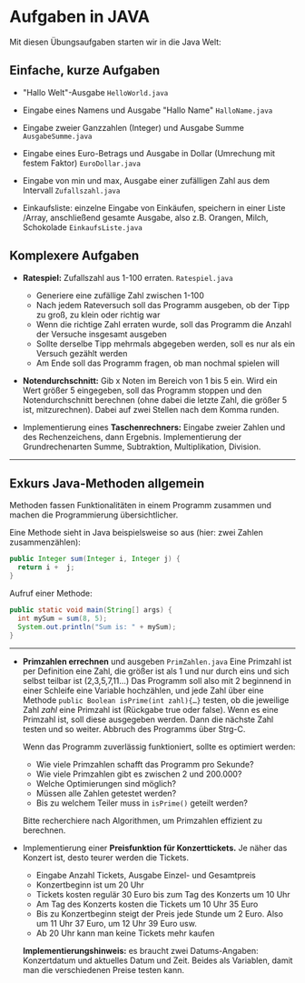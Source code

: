 Aufgaben in JAVA
================

Mit diesen Übungsaufgaben starten wir in die Java Welt:

Einfache, kurze Aufgaben
------------------------

- "Hallo Welt"-Ausgabe `HelloWorld.java`


- Eingabe eines Namens und Ausgabe "Hallo Name" `HalloName.java`


- Eingabe zweier Ganzzahlen (Integer) und Ausgabe Summe `AusgabeSumme.java`


- Eingabe eines Euro-Betrags und Ausgabe in Dollar (Umrechung mit festem Faktor) `EuroDollar.java`
 

- Eingabe von min und max, Ausgabe einer zufälligen Zahl aus dem Intervall `Zufallszahl.java`


- Einkaufsliste: einzelne Eingabe von Einkäufen, speichern in einer Liste /Array, anschließend gesamte Ausgabe, also
  z.B. Orangen, Milch, Schokolade `EinkaufsListe.java`

Komplexere Aufgaben
-------------------

- **Ratespiel:** Zufallszahl aus 1-100 erraten. `Ratespiel.java`
  - Generiere eine zufällige Zahl zwischen 1-100
  - Nach jedem Rateversuch soll das Programm ausgeben, ob der Tipp zu groß, zu klein oder richtig war
  - Wenn die richtige Zahl erraten wurde, soll das Programm die Anzahl der Versuche insgesamt ausgeben
  - Sollte derselbe Tipp mehrmals abgegeben werden, soll es nur als ein Versuch gezählt werden
  - Am Ende soll das Programm fragen, ob man nochmal spielen will


- **Notendurchschnitt:** Gib x Noten im Bereich von 1 bis 5 ein. Wird ein Wert größer 5
  eingegeben, soll das Programm stoppen und den Notendurchschnitt berechnen (ohne
  dabei die letzte Zahl, die größer 5 ist, mitzurechnen).
  Dabei auf zwei Stellen nach dem Komma runden.


- Implementierung eines **Taschenrechners:** Eingabe zweier Zahlen und des Rechenzeichens,
  dann Ergebnis. Implementierung der Grundrechenarten Summe, Subtraktion, Multiplikation,
  Division.

---

Exkurs **Java-Methoden** allgemein
----------------------------------

  Methoden fassen Funktionalitäten in einem Programm zusammen und machen die Programmierung
  übersichtlicher.

  Eine Methode sieht in Java beispielsweise so aus (hier: zwei Zahlen zusammenzählen):

```java
public Integer sum(Integer i, Integer j) {
  return i +  j;
}
```

Aufruf einer Methode:

```java
public static void main(String[] args) {
  int mySum = sum(8, 5);
  System.out.println("Sum is: " + mySum);
}
```
---

- **Primzahlen errechnen** und ausgeben `PrimZahlen.java`
  Eine Primzahl ist per Definition eine Zahl, die größer ist als 1 und nur durch eins und
  sich selbst teilbar ist (2,3,5,7,11…)
  Das Programm soll also mit 2 beginnend in einer Schleife eine Variable hochzählen, und
  jede Zahl über eine Methode `public Boolean isPrime(int zahl){…}` testen, ob die
  jeweilige Zahl *zahl* eine Primzahl ist (Rückgabe true oder false). Wenn es eine Primzahl
  ist, soll diese ausgegeben werden. Dann die nächste Zahl testen und so weiter.
  Abbruch des Programms über Strg-C.

  Wenn das Programm zuverlässig funktioniert, sollte es optimiert werden:
  - Wie viele Primzahlen schafft das Programm pro Sekunde?
  - Wie viele Primzahlen gibt es zwischen 2 und 200.000?
  - Welche Optimierungen sind möglich?
  - Müssen alle Zahlen getestet werden?
  - Bis zu welchem Teiler muss in `isPrime()` geteilt werden? 

  Bitte recherchiere nach Algorithmen, um Primzahlen effizient zu berechnen.


- Implementierung einer **Preisfunktion für Konzerttickets.** Je näher das Konzert ist, desto teurer werden die Tickets.
  - Eingabe Anzahl Tickets, Ausgabe Einzel- und Gesamtpreis
  - Konzertbeginn ist um 20 Uhr
  - Tickets kosten regulär 30 Euro bis zum Tag des Konzerts um 10 Uhr
  - Am Tag des Konzerts kosten die Tickets um 10 Uhr 35 Euro
  - Bis zu Konzertbeginn steigt der Preis jede Stunde um 2 Euro. Also um 11 Uhr 37 Euro, um 12 Uhr 39 Euro usw.
  - Ab 20 Uhr kann man keine Tickets mehr kaufen
  
  **Implementierungshinweis:** es braucht zwei Datums-Angaben: Konzertdatum und aktuelles Datum und Zeit. Beides als
  Variablen, damit man die verschiedenen Preise testen kann.

